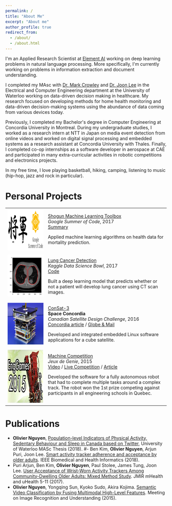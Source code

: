 ```yaml
---
permalink: /
title: "About Me"
excerpt: "About me"
author_profile: true
redirect_from: 
  - /about/
  - /about.html
---
```


I'm an Applied Research Scientist at [Element AI](http://elementai.com) working on deep learning problems in natural language processing. More specifically, I'm currently working on problems in information extraction and document understanding.

I completed my MAsc with [Dr. Mark Crowley](https://markcrowley.ca/) and [Dr. Joon Lee](https://www.ucalgary.ca/future-students/graduate/supervisor/joon-lee) in the Electrical and Computer Engineering department at the University of Waterloo working on data-driven decision making in healthcare. My research focused on developing methods for home health monitoring and data-driven decision-making systems using the abundance of data coming from various devices today. 

Previously, I completed my Bachelor's degree in Computer Engineering at Concordia University in Montreal. During my undergraduate studies, I worked as a research intern at NTT in Japan on media event detection from online videos and worked on digital signal processing and embedded systems as a research assistant at Concordia University with Thales. Finally, I completed co-op internships as a software developer in aerospace at CAE and participated in many extra-curricular activities in robotic competitions and electronics projects.
 
In my free time, I love playing basketball, hiking, camping, listening to music (hip-hop, jazz and rock in particular).

Personal Projects
======

  <table width="100%" align="center" border="0" cellpadding="20">
    <tr>
      <td width="25%"><img src="images/shogun.png" alt="cubesat" width="130" height="130"></td>
      <td width="75%" valign="top">
        <p>
          <a href="https://shogun.ml">
            <papertitle>Shogun Machine Learning Toolbox</papertitle>
          </a>
          <br>
          <em>Google Summer of Code</em>, 2017
          <br>
          <a href="https://gist.github.com/olinguyen/510f29a2dfeeca1aa30ac9bc2b474580">Summary</a>
          <br>
          <p>
            Applied machine learning algorithms on health data for mortality prediction.
          </p>
        </p>
      </td>
    </tr>
    <tr>
      <td width="25%"><img src="images/kaggle.png" alt="cubesat" width="130" height="130"></td>
      <td width="75%" valign="top">
        <p>
          <a href="https://www.kaggle.com/c/data-science-bowl-2017">
            <papertitle>Lung Cancer Detection</papertitle>
          </a>
          <br>
          <em>Kaggle Data Science Bowl</em>, 2017
          <br>
          <a href="https://github.com/olinguyen/kaggle-lung-cancer-detection">Code</a> 
          <br>
          <p>
            Built a deep learning model that predicts whether or not a patient will develop lung cancer using CT scan images.
          </p>
        </p>
      </td>
    </tr>
    <tr>
      <td width="25%"><img src="images/cubesat.png" alt="cubesat" width="130" height="130"></td>
      <td width="75%" valign="top">
        <p>
          <a href="https://spaceconcordia.ca">
            <papertitle>ConSat-3</papertitle>
          </a>
          <br>
          <strong>Space Concordia</strong> 
          <br>
          <em>Canadian Satellite Design Challenge</em>, 2016
          <br>
          <a href="http://www.concordia.ca/cunews/main/stories/2016/06/27/stratospheric-successes-for-space-concordia-satellite-rocketry.html">Concordia article</a> / 
          <a href="https://www.theglobeandmail.com/news/national/education/university-students-design-self-healing-satellites/article17221271">Globe & Mail</a>
          <br>
          <p>
            Developed and integrated embedded Linux software applications for a cube satellite.
          </p>
        </p>
      </td>
    </tr>
    <tr>
      <td width="25%"><img src="images/machine.png" alt="machine" width="170" height="170"></td>
      <td width="75%" valign="top">
        <p>
          <a href="https://jeuxdegenie.qc.ca">
            <papertitle>Machine Competition</papertitle>
          </a>
          <br>
          <em>Jeux de Genie</em>, 2015
          <br>
          <a href="https://www.youtube.com/watch?v=Ur3Zk_mePiM&feature=youtu.be">Video</a> /
          <a href="https://www.youtube.com/watch?v=Yya6PEEoIAk">Live Competition</a> /
          <a href="http://www.concordia.ca/cunews/main/stories/2015/01/19/historic-finish-for-concordia-students-at-quebec-engineering-games.html">Article</a>
          <br>
          <p>
            Developed the software for a fully autonomous robot that had to complete multiple tasks around a complex track. The robot won the 1st prize competing against participants in all engineering schools in Quebec. 
          </p>
        </p>
      </td>
    </tr>
  </table>


Publications
======

- **Olivier Nguyen**, [Population-level Indicators of Physical Activity, Sedentary Behaviour and Sleep in Canada based on Twitter](https://uwspace.uwaterloo.ca/handle/10012/13603), University of Waterloo MASc Thesis (2018).
#- Ben Kim, **Olivier Nguyen**, Arjun Puri, Joon Lee. [Smart activity tracker adherence and acceptance by older adults](https://embs.papercept.net/conferences/conferences/BHI18/program/BHI18_ContentListWeb_2.html). IEEE Biomedical and Health Informatics (2018).
- Puri Arjun, Ben Kim, **Olivier Nguyen**, Paul Stolee, James Tung, Joon Lee. [User Acceptance of Wrist-Worn Activity Trackers Among Community-Dwelling Older Adults: Mixed Method Study](https://www.ncbi.nlm.nih.gov/pmc/articles/PMC5707431/). JMIR mHealth and uHealth 5-11 (2017).
- **Olivier Nguyen**, Yongqing Sun, Kyoko Sudo, Akira Kojima. [Semantic Video Classification by Fusing Multimodal
High-Level Features](http://cvim.ipsj.or.jp/MIRU2015/index.php?id=program). Meeting on Image Recognition and Understanding (2015).